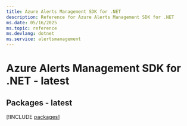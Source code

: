```yaml
---
title: Azure Alerts Management SDK for .NET
description: Reference for Azure Alerts Management SDK for .NET
ms.date: 05/16/2025
ms.topic: reference
ms.devlang: dotnet
ms.service: alertsmanagement
---
```

# Azure Alerts Management SDK for .NET - latest
## Packages - latest
[!INCLUDE [packages](alerts-management-index.md)]